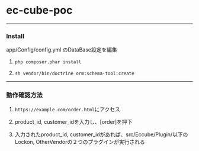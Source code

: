# ec-cube-poc

* * * * * * * * * * * * * * * * * * * * * * 

### Install

app/Config/config.yml のDataBase設定を編集

1. `php composer.phar install`

2. `sh vendor/bin/doctrine orm:schema-tool:create`


* * * * * * * * * * * * * * * * * * * * * * 

### 動作確認方法

1. `https://example.com/order.html`にアクセス

2. product_id, customer_idを入力し、[order]を押下

3. 入力されたproduct_id, customer_idがあれば、src/Eccube/Plugin/以下のLockon, OtherVendorの２つのプラグインが実行される
